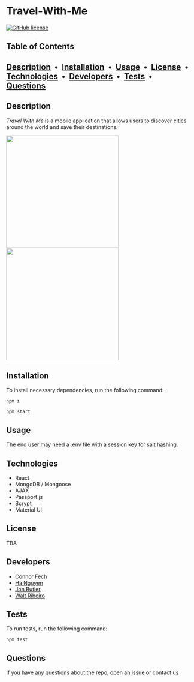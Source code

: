 # Travel-With-Me 

  [![GitHub license](https://img.shields.io/badge/license-MIT-blue)](https://github.com)

## Table of Contents

  ## [Description](#description) &nbsp;&bull;&nbsp; [Installation](#Installation) &nbsp;&bull;&nbsp; [Usage](#Usage) &nbsp;&bull;&nbsp; [License](#License) &nbsp;&bull;&nbsp; [Technologies](#technologies) &nbsp;&bull;&nbsp; [Developers](#developers) &nbsp;&bull;&nbsp; [Tests](#Tests) &nbsp;&bull;&nbsp; [Questions](#Questions)
  
## Description

*Travel With Me* is a mobile application that allows users to discover cities around the world and save their destinations.

<img src="../react-travel-app-1/client/public/3.png" style="width:300px;">
<br />
<img src="../react-travel-app-1/client/public/1.png" style="width:300px;">
<br />

## Installation
  To install necessary dependencies, run the following command:
  ```
  npm i
  ```
  ```
  npm start
  ```

## Usage
  The end user may need a .env file with a session key for salt hashing.

## Technologies
* React
* MongoDB / Mongoose
* AJAX
* Passport.js
* Bcrypt
* Material UI

## License
TBA

## Developers
* <a href="https://github.com/cfech">Connor Fech</a>
* <a href="https://github.com/iamha1">Ha Nguyen</a>
* <a href="https://github.com/jbdunks">Jon Butler</a>
* <a href="https://github.com/waltribeiro">Walt Ribeiro</a>

## Tests
  To run tests, run the following command:
  ```
  npm test
  ```
## Questions

  If you have any questions about the repo, open an issue or contact us
